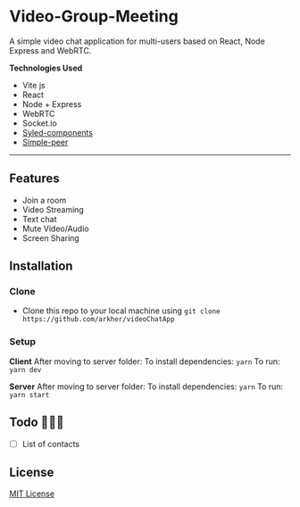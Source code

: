 # Video-Group-Meeting

A simple video chat application for multi-users based on React, Node Express and WebRTC.

**Technologies Used**

- Vite js
- React
- Node + Express
- WebRTC
- Socket.io
- [Syled-components](https://styled-components.com/)
- [Simple-peer](https://github.com/feross/simple-peer)

---

## Features

- Join a room
- Video Streaming
- Text chat
- Mute Video/Audio
- Screen Sharing

## Installation
### Clone
- Clone this repo to your local machine using `git clone https://github.com/arkher/videoChatApp`

### Setup
**Client**
After moving to server folder:
To install dependencies: ```yarn```
To run: ```yarn dev```

**Server**
After moving to server folder:
To install dependencies: ```yarn```
To run: ```yarn start```

## Todo 🔨🔨🔨

- [ ] List of contacts

## License
[MIT License](./LICENSE)